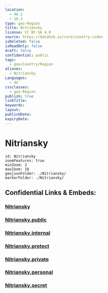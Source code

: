 ```yaml
---
location:
  - 48.2
  - 18.3
type: geo-Region
title: Nitriansky
license: CC BY-SA 4.0
source: https://datahub.io/core/country-codes
isDeleted: false
isReadOnly: false
draft: false
confidential: public
tags:
  - geo/Country/Region
aliases:
  - Nitriansky
Languages:
  - de
cssclasses:
  - geo-Region
publish: true
linkTitle:
keywords:
layout:
publishDate:
expiryDate:
---
```


# Nitriansky

```leaflet
id: Nitriansky
zoomFeatures: true 
minZoom: 2 
maxZoom: 18
geojsonFolder: ./Nitriansky/
markerFolder: ./Nitriansky/
```


## Confidential Links & Embeds: 

### [Nitriansky](/_Standards/Earth/Continent/Europe/Europe~Central/Slovakia/Regions~Slovakia/Nitriansky.md) 

### [Nitriansky.public](/_public/Earth/Continent/Europe/Europe~Central/Slovakia/Regions~Slovakia/Nitriansky.public.md) 

### [Nitriansky.internal](/_internal/Earth/Continent/Europe/Europe~Central/Slovakia/Regions~Slovakia/Nitriansky.internal.md) 

### [Nitriansky.protect](/_protect/Earth/Continent/Europe/Europe~Central/Slovakia/Regions~Slovakia/Nitriansky.protect.md) 

### [Nitriansky.private](/_private/Earth/Continent/Europe/Europe~Central/Slovakia/Regions~Slovakia/Nitriansky.private.md) 

### [Nitriansky.personal](/_personal/Earth/Continent/Europe/Europe~Central/Slovakia/Regions~Slovakia/Nitriansky.personal.md) 

### [Nitriansky.secret](/_secret/Earth/Continent/Europe/Europe~Central/Slovakia/Regions~Slovakia/Nitriansky.secret.md)

